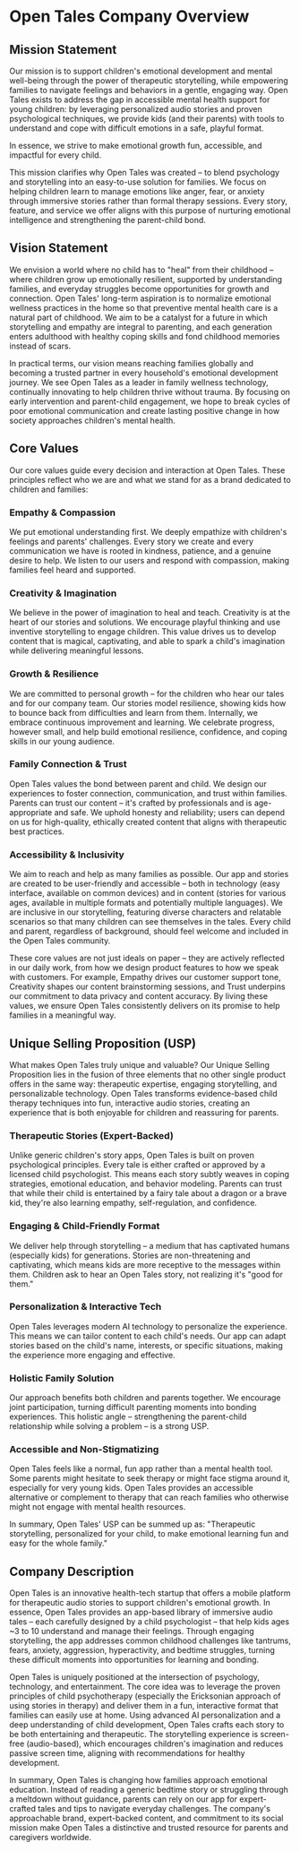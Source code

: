 # Open Tales Company Overview

## Mission Statement

Our mission is to support children's emotional development and mental well-being through the power of therapeutic storytelling, while empowering families to navigate feelings and behaviors in a gentle, engaging way. Open Tales exists to address the gap in accessible mental health support for young children: by leveraging personalized audio stories and proven psychological techniques, we provide kids (and their parents) with tools to understand and cope with difficult emotions in a safe, playful format.

In essence, we strive to make emotional growth fun, accessible, and impactful for every child.

This mission clarifies why Open Tales was created – to blend psychology and storytelling into an easy-to-use solution for families. We focus on helping children learn to manage emotions like anger, fear, or anxiety through immersive stories rather than formal therapy sessions. Every story, feature, and service we offer aligns with this purpose of nurturing emotional intelligence and strengthening the parent-child bond.

## Vision Statement

We envision a world where no child has to "heal" from their childhood – where children grow up emotionally resilient, supported by understanding families, and everyday struggles become opportunities for growth and connection. Open Tales' long-term aspiration is to normalize emotional wellness practices in the home so that preventive mental health care is a natural part of childhood. We aim to be a catalyst for a future in which storytelling and empathy are integral to parenting, and each generation enters adulthood with healthy coping skills and fond childhood memories instead of scars.

In practical terms, our vision means reaching families globally and becoming a trusted partner in every household's emotional development journey. We see Open Tales as a leader in family wellness technology, continually innovating to help children thrive without trauma. By focusing on early intervention and parent-child engagement, we hope to break cycles of poor emotional communication and create lasting positive change in how society approaches children's mental health.

## Core Values

Our core values guide every decision and interaction at Open Tales. These principles reflect who we are and what we stand for as a brand dedicated to children and families:

### Empathy & Compassion
We put emotional understanding first. We deeply empathize with children's feelings and parents' challenges. Every story we create and every communication we have is rooted in kindness, patience, and a genuine desire to help. We listen to our users and respond with compassion, making families feel heard and supported.

### Creativity & Imagination
We believe in the power of imagination to heal and teach. Creativity is at the heart of our stories and solutions. We encourage playful thinking and use inventive storytelling to engage children. This value drives us to develop content that is magical, captivating, and able to spark a child's imagination while delivering meaningful lessons.

### Growth & Resilience
We are committed to personal growth – for the children who hear our tales and for our company team. Our stories model resilience, showing kids how to bounce back from difficulties and learn from them. Internally, we embrace continuous improvement and learning. We celebrate progress, however small, and help build emotional resilience, confidence, and coping skills in our young audience.

### Family Connection & Trust
Open Tales values the bond between parent and child. We design our experiences to foster connection, communication, and trust within families. Parents can trust our content – it's crafted by professionals and is age-appropriate and safe. We uphold honesty and reliability; users can depend on us for high-quality, ethically created content that aligns with therapeutic best practices.

### Accessibility & Inclusivity
We aim to reach and help as many families as possible. Our app and stories are created to be user-friendly and accessible – both in technology (easy interface, available on common devices) and in content (stories for various ages, available in multiple formats and potentially multiple languages). We are inclusive in our storytelling, featuring diverse characters and relatable scenarios so that many children can see themselves in the tales. Every child and parent, regardless of background, should feel welcome and included in the Open Tales community.

These core values are not just ideals on paper – they are actively reflected in our daily work, from how we design product features to how we speak with customers. For example, Empathy drives our customer support tone, Creativity shapes our content brainstorming sessions, and Trust underpins our commitment to data privacy and content accuracy. By living these values, we ensure Open Tales consistently delivers on its promise to help families in a meaningful way.

## Unique Selling Proposition (USP)

What makes Open Tales truly unique and valuable? Our Unique Selling Proposition lies in the fusion of three elements that no other single product offers in the same way: therapeutic expertise, engaging storytelling, and personalizable technology. Open Tales transforms evidence-based child therapy techniques into fun, interactive audio stories, creating an experience that is both enjoyable for children and reassuring for parents.

### Therapeutic Stories (Expert-Backed)
Unlike generic children's story apps, Open Tales is built on proven psychological principles. Every tale is either crafted or approved by a licensed child psychologist. This means each story subtly weaves in coping strategies, emotional education, and behavior modeling. Parents can trust that while their child is entertained by a fairy tale about a dragon or a brave kid, they're also learning empathy, self-regulation, and confidence.

### Engaging & Child-Friendly Format
We deliver help through storytelling – a medium that has captivated humans (especially kids) for generations. Stories are non-threatening and captivating, which means kids are more receptive to the messages within them. Children ask to hear an Open Tales story, not realizing it's "good for them."

### Personalization & Interactive Tech
Open Tales leverages modern AI technology to personalize the experience. This means we can tailor content to each child's needs. Our app can adapt stories based on the child's name, interests, or specific situations, making the experience more engaging and effective.

### Holistic Family Solution
Our approach benefits both children and parents together. We encourage joint participation, turning difficult parenting moments into bonding experiences. This holistic angle – strengthening the parent-child relationship while solving a problem – is a strong USP.

### Accessible and Non-Stigmatizing
Open Tales feels like a normal, fun app rather than a mental health tool. Some parents might hesitate to seek therapy or might face stigma around it, especially for very young kids. Open Tales provides an accessible alternative or complement to therapy that can reach families who otherwise might not engage with mental health resources.

In summary, Open Tales' USP can be summed up as: "Therapeutic storytelling, personalized for your child, to make emotional learning fun and easy for the whole family."

## Company Description

Open Tales is an innovative health-tech startup that offers a mobile platform for therapeutic audio stories to support children's emotional growth. In essence, Open Tales provides an app-based library of immersive audio tales – each carefully designed by a child psychologist – that help kids ages ~3 to 10 understand and manage their feelings. Through engaging storytelling, the app addresses common childhood challenges like tantrums, fears, anxiety, aggression, hyperactivity, and bedtime struggles, turning these difficult moments into opportunities for learning and bonding.

Open Tales is uniquely positioned at the intersection of psychology, technology, and entertainment. The core idea was to leverage the proven principles of child psychotherapy (especially the Ericksonian approach of using stories in therapy) and deliver them in a fun, interactive format that families can easily use at home. Using advanced AI personalization and a deep understanding of child development, Open Tales crafts each story to be both entertaining and therapeutic. The storytelling experience is screen-free (audio-based), which encourages children's imagination and reduces passive screen time, aligning with recommendations for healthy development.

In summary, Open Tales is changing how families approach emotional education. Instead of reading a generic bedtime story or struggling through a meltdown without guidance, parents can rely on our app for expert-crafted tales and tips to navigate everyday challenges. The company's approachable brand, expert-backed content, and commitment to its social mission make Open Tales a distinctive and trusted resource for parents and caregivers worldwide.
